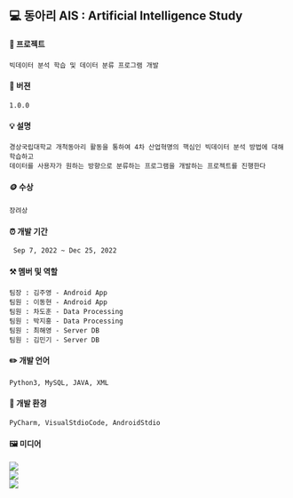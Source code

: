 ## 💻 동아리 AIS : Artificial Intelligence Study

#### 📖 프로젝트
    빅데이터 분석 학습 및 데이터 분류 프로그램 개발
    
#### 📃 버젼
    1.0.0
    
#### 💡 설명
    경상국립대학교 개척동아리 활동을 통하여 4차 산업혁명의 핵심인 빅데이터 분석 방법에 대해 학습하고
    데이터를 사용자가 원하는 방향으로 분류하는 프로그램을 개발하는 프로젝트를 진행한다
    
#### 🪙 수상
    장려상
    
#### ⏰ 개발 기간
     Sep 7, 2022 ~ Dec 25, 2022
     
#### ⚒️ 멤버 및 역할
    팀장 : 김주영 - Android App
    팀원 : 이동현 - Android App
    팀원 : 차도훈 - Data Processing
    팀원 : 박지홍 - Data Processing
    팀원 : 최해영 - Server DB
    팀원 : 김민기 - Server DB

#### ✏️ 개발 언어
    Python3, MySQL, JAVA, XML
    
#### 🧰 개발 환경
    PyCharm, VisualStdioCode, AndroidStdio
        

#### 🖼️ 미디어
<img src="https://github.com/GNU-AIS/profile/blob/main/1.jpg"></img>  
<img src="https://github.com/GNU-AIS/profile/blob/main/2.jpg"></img>  
<img src="https://github.com/GNU-AIS/profile/blob/main/3.jpg"></img>  
